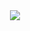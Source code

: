 <div align= "center">
    <img src="https://capsule-render.vercel.app/api?type=waving&color=auto&height=120&text=진행중%20👋&animation=&fontColor=000000&fontSize=70" />
    </div>

